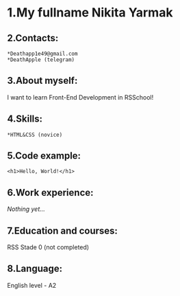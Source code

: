 # 1.**My fullname Nikita Yarmak**

## 2.**Contacts:**
    *Deathapp1e49@gmail.com
    *DeathApple (telegram)

## 3.**About myself:**
I want to learn Front-End Development in RSSchool!

## 4.**Skills:**
    *HTML&CSS (novice)
    
## 5.**Code example:**
`<h1>Hello, World!</h1>`

## 6.**Work experience:**
_Nothing yet…_

## 7.**Education and courses:**
RSS Stade 0 (not completed)

## 8.**Language:**
English level - A2
